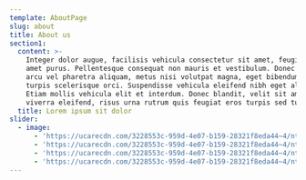 ```yaml
---
template: AboutPage
slug: about
title: About us
section1:
  content: >-
    Integer dolor augue, facilisis vehicula consectetur sit amet, feugiat sit
    amet purus. Pellentesque consequat non mauris et vestibulum. Donec blandit,
    arcu vel pharetra aliquam, metus nisi volutpat magna, eget bibendum ex
    turpis scelerisque orci. Suspendisse vehicula eleifend nibh eget aliquam.
    Etiam mollis vehicula elit et interdum. Donec blandit, velit sit amet
    viverra eleifend, risus urna rutrum quis feugiat eros turpis sed turpis.
  title: Lorem ipsum sit dolor
slider:
  - image:
      - 'https://ucarecdn.com/3228553c-959d-4e07-b159-28321f8eda44~4/nth/0/'
      - 'https://ucarecdn.com/3228553c-959d-4e07-b159-28321f8eda44~4/nth/1/'
      - 'https://ucarecdn.com/3228553c-959d-4e07-b159-28321f8eda44~4/nth/2/'
      - 'https://ucarecdn.com/3228553c-959d-4e07-b159-28321f8eda44~4/nth/3/'
---
```



